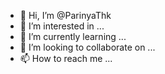 - 👋 Hi, I’m @ParinyaThk
- 👀 I’m interested in ...
- 🌱 I’m currently learning ...
- 💞️ I’m looking to collaborate on ...
- 📫 How to reach me ...

<!---
ParinyaThk/ParinyaThk is a ✨ special ✨ repository because its `README.md` (this file) appears on your GitHub profile.
You can click the Preview link to take a look at your changes.
--->
